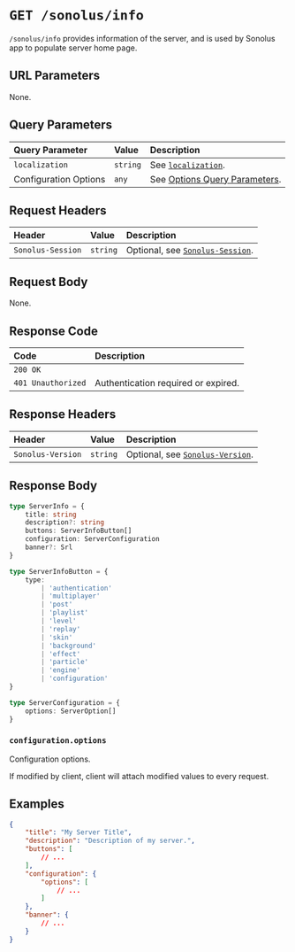 # `GET /sonolus/info`

`/sonolus/info` provides information of the server, and is used by Sonolus app to populate server home page.

## URL Parameters

None.

## Query Parameters

| Query Parameter       | Value    | Description                                                                      |
| :-------------------- | :------- | :------------------------------------------------------------------------------- |
| `localization`        | `string` | See [`localization`](../query-parameters/localization.md).                       |
| Configuration Options | `any`    | See [Options Query Parameters](../query-parameters/options-query-parameters.md). |

## Request Headers

| Header            | Value    | Description                                                       |
| :---------------- | :------- | :---------------------------------------------------------------- |
| `Sonolus-Session` | `string` | Optional, see [`Sonolus-Session`](../headers/sonolus-session.md). |

## Request Body

None.

## Response Code

| Code               | Description                         |
| :----------------- | :---------------------------------- |
| `200 OK`           |                                     |
| `401 Unauthorized` | Authentication required or expired. |

## Response Headers

| Header            | Value    | Description                                                       |
| :---------------- | :------- | :---------------------------------------------------------------- |
| `Sonolus-Version` | `string` | Optional, see [`Sonolus-Version`](../headers/sonolus-version.md). |

## Response Body

```ts
type ServerInfo = {
    title: string
    description?: string
    buttons: ServerInfoButton[]
    configuration: ServerConfiguration
    banner?: Srl
}

type ServerInfoButton = {
    type:
        | 'authentication'
        | 'multiplayer'
        | 'post'
        | 'playlist'
        | 'level'
        | 'replay'
        | 'skin'
        | 'background'
        | 'effect'
        | 'particle'
        | 'engine'
        | 'configuration'
}

type ServerConfiguration = {
    options: ServerOption[]
}
```

### `configuration.options`

Configuration options.

If modified by client, client will attach modified values to every request.

## Examples

```json
{
    "title": "My Server Title",
    "description": "Description of my server.",
    "buttons": [
        // ...
    ],
    "configuration": {
        "options": [
            // ...
        ]
    },
    "banner": {
        // ...
    }
}
```
